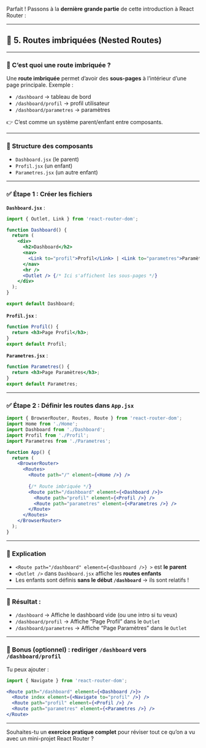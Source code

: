 Parfait ! Passons à la **dernière grande partie** de cette introduction à React Router :

---

## 🔹 5. Routes imbriquées (Nested Routes)

---

### 🎯 C’est quoi une route imbriquée ?

Une **route imbriquée** permet d’avoir des **sous-pages** à l’intérieur d’une page principale.
Exemple :

* `/dashboard` → tableau de bord
* `/dashboard/profil` → profil utilisateur
* `/dashboard/parametres` → paramètres

👉 C’est comme un système parent/enfant entre composants.

---

### 🧱 Structure des composants

* `Dashboard.jsx` (le parent)
* `Profil.jsx` (un enfant)
* `Parametres.jsx` (un autre enfant)

---

### ✅ Étape 1 : Créer les fichiers

**`Dashboard.jsx`** :

```jsx
import { Outlet, Link } from 'react-router-dom';

function Dashboard() {
  return (
    <div>
      <h2>Dashboard</h2>
      <nav>
        <Link to="profil">Profil</Link> | <Link to="parametres">Paramètres</Link>
      </nav>
      <hr />
      <Outlet /> {/* Ici s'affichent les sous-pages */}
    </div>
  );
}

export default Dashboard;
```

**`Profil.jsx`** :

```jsx
function Profil() {
  return <h3>Page Profil</h3>;
}
export default Profil;
```

**`Parametres.jsx`** :

```jsx
function Parametres() {
  return <h3>Page Paramètres</h3>;
}
export default Parametres;
```

---

### ✅ Étape 2 : Définir les routes dans `App.jsx`

```jsx
import { BrowserRouter, Routes, Route } from 'react-router-dom';
import Home from './Home';
import Dashboard from './Dashboard';
import Profil from './Profil';
import Parametres from './Parametres';

function App() {
  return (
    <BrowserRouter>
      <Routes>
        <Route path="/" element={<Home />} />
        
        {/* Route imbriquée */}
        <Route path="/dashboard" element={<Dashboard />}>
          <Route path="profil" element={<Profil />} />
          <Route path="parametres" element={<Parametres />} />
        </Route>
      </Routes>
    </BrowserRouter>
  );
}
```

---

### 🔎 Explication

* `<Route path="/dashboard" element={<Dashboard />} >` est **le parent**
* `<Outlet />` dans `Dashboard.jsx` affiche les **routes enfants**
* Les enfants sont définis **sans le début `/dashboard`** → ils sont relatifs !

---

### 📍 Résultat :

* `/dashboard` → Affiche le dashboard vide (ou une intro si tu veux)
* `/dashboard/profil` → Affiche “Page Profil” dans le `Outlet`
* `/dashboard/parametres` → Affiche “Page Paramètres” dans le `Outlet`

---

### 🎁 Bonus (optionnel) : rediriger `/dashboard` vers `/dashboard/profil`

Tu peux ajouter :

```jsx
import { Navigate } from 'react-router-dom';

<Route path="/dashboard" element={<Dashboard />}>
  <Route index element={<Navigate to="profil" />} />
  <Route path="profil" element={<Profil />} />
  <Route path="parametres" element={<Parametres />} />
</Route>
```

---

Souhaites-tu un **exercice pratique complet** pour réviser tout ce qu’on a vu avec un mini-projet React Router ?
